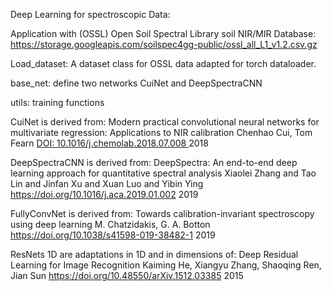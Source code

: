 Deep Learning for spectroscopic Data:

Application with (OSSL) Open Soil Spectral Library soil NIR/MIR Database: 
https://storage.googleapis.com/soilspec4gg-public/ossl_all_L1_v1.2.csv.gz

Load_dataset:
A dataset class for OSSL data adapted for torch dataloader.

base_net:
define two networks CuiNet and DeepSpectraCNN

utils:
training functions



CuiNet is derived from:
Modern practical convolutional neural networks for multivariate regression: Applications to NIR calibration
Chenhao Cui, Tom Fearn
[DOI: 10.1016/j.chemolab.2018.07.008 ](https://doi.org/10.1016/j.chemolab.2018.07.008)
2018


DeepSpectraCNN is derived from:
DeepSpectra: An end-to-end deep learning approach for quantitative spectral analysis
Xiaolei Zhang and Tao Lin and Jinfan Xu and Xuan Luo and Yibin Ying
https://doi.org/10.1016/j.aca.2019.01.002
2019

FullyConvNet is derived from:
Towards calibration-invariant spectroscopy using deep learning
M. Chatzidakis, G. A. Botton
https://doi.org/10.1038/s41598-019-38482-1
2019

ResNets 1D are adaptations in 1D and in dimensions of:
Deep Residual Learning for Image Recognition
Kaiming He, Xiangyu Zhang, Shaoqing Ren, Jian Sun
https://doi.org/10.48550/arXiv.1512.03385
2015
